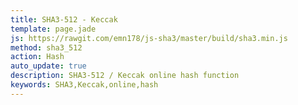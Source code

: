 ```yaml
---
title: SHA3-512 - Keccak
template: page.jade
js: https://rawgit.com/emn178/js-sha3/master/build/sha3.min.js
method: sha3_512
action: Hash
auto_update: true
description: SHA3-512 / Keccak online hash function
keywords: SHA3,Keccak,online,hash
---
```

